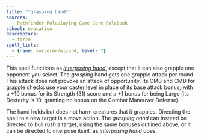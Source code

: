 ```yaml
---
title: "*grasping hand*"
sources:
  - Pathfinder Roleplaying Game Core Rulebook
school: evocation
descriptors:
  - force
spell_lists:
  - {name: sorcerer/wizard, level: 7}
---
```


This spell functions as [*interposing hand*](/spells/interposing-hand/), except that it can also grapple one opponent you select. The *grasping* hand gets one grapple attack per round. This attack does not provoke an attack of opportunity. Its CMB and CMD for grapple checks use your caster level in place of its base attack bonus, with a +10 bonus for its Strength (31) score and a +1 bonus for being Large (its Dexterity is 10, granting no bonus on the Combat Maneuver Defense).

The hand holds but does not harm creatures that it grapples. Directing the spell to a new target is a move action. The *grasping hand* can instead be directed to bull rush a target, using the same bonuses outlined above, or it can be directed to interpose itself, as *interposing hand* does.

